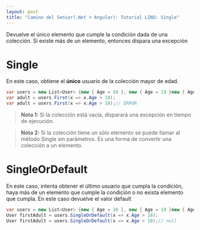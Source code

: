 ```yaml
---
layout: post
title: "Camino del Senior(.Net + Angular): Tutorial LINQ: Single"
---
```


Devuelve el único elemento que cumple la<!--more--> condición dada de una colección. Si existe más de un elemento, entonces dispara una excepción

# Single
En este caso, obtiene el **único** usuario de la colección mayor de edad.

```csharp
var users = new List<User> {new { Age = 10 }, new { Age = 19 }new { Age = 10 }, new { Age = 11 }}
var adult = users.First(x => x.Age > 18);
var adult = users.First(x => x.Age > 10);// ERROR
```

> **Nota 1:** Si la colección está vacía, disparará una excepción en tiempo de ejecución.

> **Nota 2:** Si la colección tiene un sólo elemento se puede llamar al método Single sin parámetros. Es una forma de convertir una colección a un elemento.

# SingleOrDefault
En este caso, intenta obtener el último usuario que cumpla la condición, haya más de un elemento que cumple la condición o no exista elemento que cumpla. En este caso devuelve el valor default

```csharp
var users = new List<User> {new { Age = 10 }, new { Age = 19 }new { Age = 10 }, new { Age = 11 }}
User firstAdult = users.SingleOrDefault(x => x.Age > 18);
User firstAdult = users.SingleOrDefault(x => x.Age > 10);// null
```
